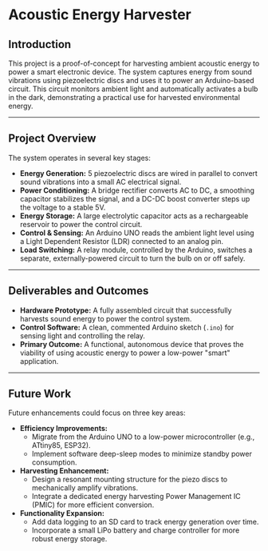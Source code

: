# Acoustic Energy Harvester 

## Introduction

This project is a proof-of-concept for harvesting ambient acoustic energy to power a smart electronic device. The system captures energy from sound vibrations using piezoelectric discs and uses it to power an Arduino-based circuit. This circuit monitors ambient light and automatically activates a bulb in the dark, demonstrating a practical use for harvested environmental energy.

---

## Project Overview

The system operates in several key stages:

-   **Energy Generation:** 5 piezoelectric discs are wired in parallel to convert sound vibrations into a small AC electrical signal.
-   **Power Conditioning:** A bridge rectifier converts AC to DC, a smoothing capacitor stabilizes the signal, and a DC-DC boost converter steps up the voltage to a stable 5V.
-   **Energy Storage:** A large electrolytic capacitor acts as a rechargeable reservoir to power the control circuit.
-   **Control & Sensing:** An Arduino UNO reads the ambient light level using a Light Dependent Resistor (LDR) connected to an analog pin.
-   **Load Switching:** A relay module, controlled by the Arduino, switches a separate, externally-powered circuit to turn the bulb on or off safely.

---

## Deliverables and Outcomes

-   **Hardware Prototype:** A fully assembled circuit that successfully harvests sound energy to power the control system.
-   **Control Software:** A clean, commented Arduino sketch (`.ino`) for sensing light and controlling the relay.
-   **Primary Outcome:** A functional, autonomous device that proves the viability of using acoustic energy to power a low-power "smart" application.

---

## Future Work 

Future enhancements could focus on three key areas:

-   **Efficiency Improvements:**
    -   Migrate from the Arduino UNO to a low-power microcontroller (e.g., ATtiny85, ESP32).
    -   Implement software deep-sleep modes to minimize standby power consumption.
-   **Harvesting Enhancement:**
    -   Design a resonant mounting structure for the piezo discs to mechanically amplify vibrations.
    -   Integrate a dedicated energy harvesting Power Management IC (PMIC) for more efficient conversion.
-   **Functionality Expansion:**
    -   Add data logging to an SD card to track energy generation over time.
    -   Incorporate a small LiPo battery and charge controller for more robust energy storage.
